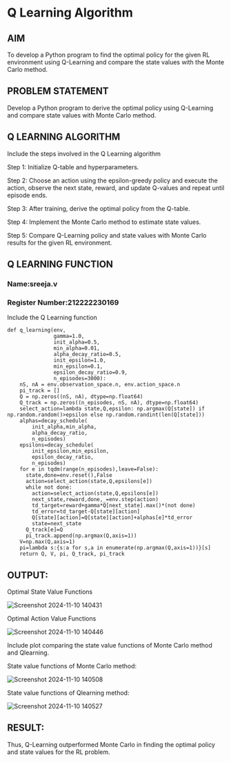 # Q Learning Algorithm


## AIM
To develop a Python program to find the optimal policy for the given RL environment using Q-Learning and compare the state values with the Monte Carlo method.
## PROBLEM STATEMENT
Develop a Python program to derive the optimal policy using Q-Learning and compare state values with Monte Carlo method.

## Q LEARNING ALGORITHM
Include the steps involved in the Q Learning algorithm

Step 1:
Initialize Q-table and hyperparameters.

Step 2:
Choose an action using the epsilon-greedy policy and execute the action, observe the next state, reward, and update Q-values and repeat until episode ends.

Step 3:
After training, derive the optimal policy from the Q-table.

Step 4:
Implement the Monte Carlo method to estimate state values.

Step 5:
Compare Q-Learning policy and state values with Monte Carlo results for the given RL environment.

## Q LEARNING FUNCTION
### Name:sreeja.v
### Register Number:212222230169
Include the Q Learning function
```
def q_learning(env,
               gamma=1.0,
               init_alpha=0.5,
               min_alpha=0.01,
               alpha_decay_ratio=0.5,
               init_epsilon=1.0,
               min_epsilon=0.1,
               epsilon_decay_ratio=0.9,
               n_episodes=3000):
    nS, nA = env.observation_space.n, env.action_space.n
    pi_track = []
    Q = np.zeros((nS, nA), dtype=np.float64)
    Q_track = np.zeros((n_episodes, nS, nA), dtype=np.float64)
    select_action=lambda state,Q,epsilon: np.argmax(Q[state]) if np.random.random()>epsilon else np.random.randint(len(Q[state]))
    alphas=decay_schedule(
        init_alpha,min_alpha,
        alpha_decay_ratio,
        n_episodes)
    epsilons=decay_schedule(
        init_epsilon,min_epsilon,
        epsilon_decay_ratio,
        n_episodes)
    for e in tqdm(range(n_episodes),leave=False):
      state,done=env.reset(),False
      action=select_action(state,Q,epsilons[e])
      while not done:
        action=select_action(state,Q,epsilons[e])
        next_state,reward,done,_=env.step(action)
        td_target=reward+gamma*Q[next_state].max()*(not done)
        td_error=td_target-Q[state][action]
        Q[state][action]=Q[state][action]+alphas[e]*td_error
        state=next_state
      Q_track[e]=Q
      pi_track.append(np.argmax(Q,axis=1))
    V=np.max(Q,axis=1)
    pi=lambda s:{s:a for s,a in enumerate(np.argmax(Q,axis=1))}[s]
    return Q, V, pi, Q_track, pi_track
```
## OUTPUT:

Optimal State Value Functions

![Screenshot 2024-11-10 140431](https://github.com/user-attachments/assets/7f45b0e0-3ec3-4ba4-9823-70064f488af0)

Optimal Action Value Functions

![Screenshot 2024-11-10 140446](https://github.com/user-attachments/assets/7978c26b-e46f-4a02-b1fe-9de335c46395)


Include plot comparing the state value functions of Monte Carlo method and Qlearning.

State value functions of Monte Carlo method:

![Screenshot 2024-11-10 140508](https://github.com/user-attachments/assets/989c6ebd-dd1f-489a-89ed-d4b63bfd1551)

State value functions of Qlearning method:

![Screenshot 2024-11-10 140527](https://github.com/user-attachments/assets/12d44940-e8da-45d9-901f-ce1aec2c4c91)

## RESULT:

Thus, Q-Learning outperformed Monte Carlo in finding the optimal policy and state values for the RL problem.
